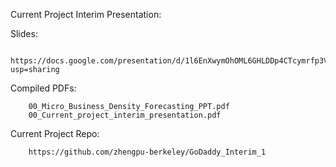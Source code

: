 Current Project Interim Presentation:

Slides:

        https://docs.google.com/presentation/d/1l6EnXwymOhOML6GHLDDp4CTcymrfp3Vvb54Vajy5H4w/edit?usp=sharing

Compiled PDFs:

        00_Micro_Business_Density_Forecasting_PPT.pdf
        00_Current_project_interim_presentation.pdf

Current Project Repo:

        https://github.com/zhengpu-berkeley/GoDaddy_Interim_1
